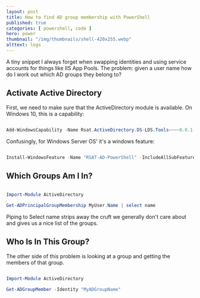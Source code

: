 ```yaml
---
layout: post
title: How to find AD group membership with PowerShell
published: true 
categories: [ powershell, code ] 
hero: power
thumbnail: "/img/thumbnails/shell-420x255.webp"
alttext: logs
---
```


A tiny snippet I always forget when swapping identities and using service accounts for things like IIS App Pools. The problem: given a user name how do I work 
out which AD groups they belong to?


## Activate Active Directory

First, we need to make sure that the ActiveDirectory module is available. On Windows 10, this is a capability:

```powershell

Add-WindowsCapability -Name Rsat.ActiveDirectory.DS-LDS.Tools~~~~0.0.1.0 -Online

```

Confusingly, for Windows Server OS' it's a windows feature:

```powershell

Install-WindowsFeature -Name "RSAT-AD-PowerShell" -IncludeAllSubFeature

```

## Which Groups Am I In?

```powershell

Import-Module ActiveDirectory

Get-ADPrincipalGroupMembership MyUser.Name | select name

```

Piping to Select name strips away the cruft we generally don't care about and gives us a nice list of the groups.


## Who Is In This Group?

The other side of this problem is looking at a group and getting the members of that group.

```powershell

Import-Module ActiveDirectory

Get-ADGroupMember -Identity "MyADGroupName"

```
